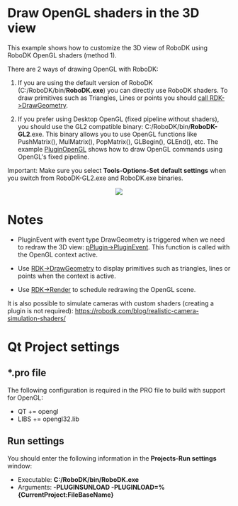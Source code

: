 Draw OpenGL shaders in the 3D view
===========================

This example shows how to customize the 3D view of RoboDK using RoboDK OpenGL shaders (method 1). 

There are 2 ways of drawing OpenGL with RoboDK: 

1. If you are using the default version of RoboDK (C:/RoboDK/bin/**RoboDK.exe**) you can directly use RoboDK shaders. To draw primitives such as Triangles, Lines or points you should [call RDK->DrawGeometry](https://robodk.com/doc/en/PlugIns/class_i_robo_d_k.html#a9c3ff1fccdfcb71094e8403d9f6ee3f1).

2. If you prefer using Desktop OpenGL (fixed pipeline without shaders), you should use the GL2 compatible binary: C:/RoboDK/bin/**RoboDK-GL2**.exe. This binary allows you to use OpenGL functions like PushMatrix(), MulMatrix(), PopMatrix(), GLBegin(), GLEnd(), etc.
The example [PluginOpenGL](./../PluginOpenGL/) shows how to draw OpenGL commands using OpenGL's fixed pipeline.

Important: Make sure you select **Tools-Options-Set default settings** when you switch from RoboDK-GL2.exe and RoboDK.exe binaries.

<p align="center"><img src="plugin-opengl-shaders.gif"></p>

Notes
======

* PluginEvent with event type DrawGeometry is triggered when we need to redraw the 3D view: [pPlugin->PluginEvent](https://robodk.com/doc/en/PlugIns/class_i_app_robo_d_k.html#ab024375af071dcf8bdd7ce20672d00d0).
This function is called with the OpenGL context active.

* Use [RDK->DrawGeometry](https://robodk.com/doc/en/PlugIns/class_i_robo_d_k.html#a9c3ff1fccdfcb71094e8403d9f6ee3f1) to display primitives such as triangles, lines or points when the context is active.

* Use [RDK->Render](https://robodk.com/doc/en/PlugIns/class_i_robo_d_k.html#af0136e8bcc241db23956ae04813473de) to schedule redrawing the OpenGL scene.

It is also possible to simulate cameras with custom shaders (creating a plugin is not required):
https://robodk.com/blog/realistic-camera-simulation-shaders/

Qt Project settings
=======     

*.pro file
----------
     
The following configuration is required in the PRO file to build with support for OpenGL:
* QT += opengl
* LIBS += opengl32.lib


Run settings
-----------

You should enter the following information in the **Projects-Run settings** window:
* Executable: **C:/RoboDK/bin/RoboDK.exe**
* Arguments: **-PLUGINSUNLOAD -PLUGINLOAD=%{CurrentProject:FileBaseName}**